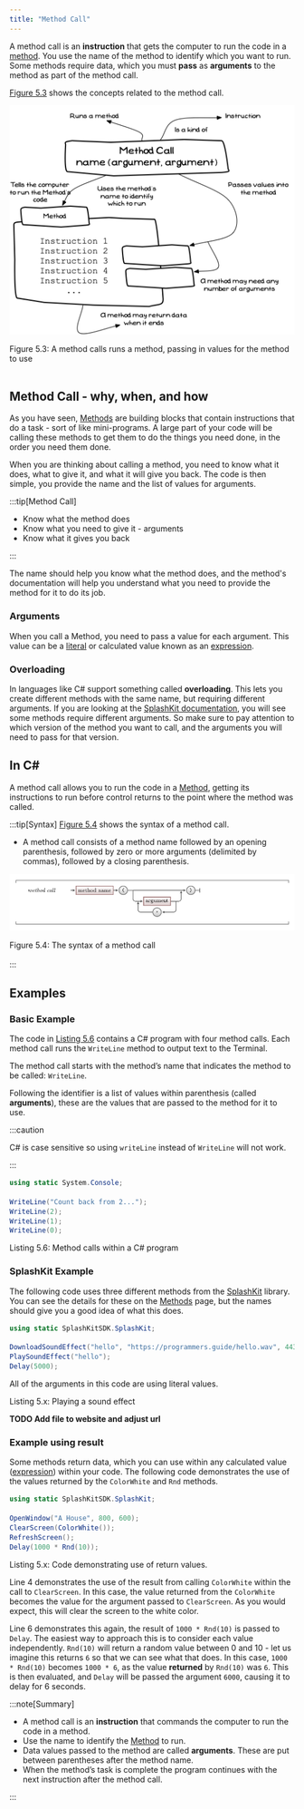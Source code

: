 ```yaml
---
title: "Method Call"
---
```


A method call is an **instruction** that gets the computer to run the code in a [method](../03-method). You use the name of the method to identify which you want to run. Some methods require data, which you must **pass** as **arguments** to the method as part of the method call.

[Figure 5.3](#FigureMethodCall) shows the concepts related to the method call.

<a id="FigureMethodCall"></a>

![Figure 5.3 A method calls runs a method, passing in values for the method to use](./images/method-call-concept.png "A method calls runs a method, passing in values for the method to use")
<div class="caption"><span class="caption-figure-nbr">Figure 5.3: </span>A method calls runs a method, passing in values for the method to use</div><br/>

## Method Call - why, when, and how

As you have seen, [Methods](../03-method) are building blocks that contain instructions that do a task - sort of like mini-programs. A large part of your code will be calling these methods to get them to do the things you need done, in the order you need them done.

When you are thinking about calling a method, you need to know what it does, what to give it, and what it will give you back. The code is then simple, you provide the name and the list of values for arguments.

:::tip[Method Call]

- Know what the method does
- Know what you need to give it - arguments
- Know what it gives you back

:::

The name should help you know what the method does, and the method's documentation will help you understand what you need to provide the method for it to do its job.

### Arguments

When you call a Method, you need to pass a value for each argument. This value can be a [literal](../06-literal) or calculated value known as an [expression](../07-expression).

### Overloading

In languages like C# support something called **overloading**. This lets you create different methods with the same name, but requiring different arguments. If you are looking at the [SplashKit documentation](https://splashkit.io), you will see some methods require different arguments. So make sure to pay attention to which version of the method you want to call, and the arguments you will need to pass for that version.

## In C#

A method call allows you to run the code in a [Method](../03-method), getting its instructions to run before control returns to the point where the method was called.

:::tip[Syntax]
[Figure 5.4](#FigureMethodCallSyntax) shows the syntax of a method call.

- A method call consists of a method name followed by an opening parenthesis, followed by zero or more arguments (delimited by commas), followed by a closing parenthesis.

<a id="FigureMethodCallSyntax"></a>

![Figure 5.4 The syntax of a method call](./images/method-call.png "The syntax of a method call")
<div class="caption"><span class="caption-figure-nbr">Figure 5.4: </span>The syntax of a method call</div><br/>
:::

## Examples

### Basic Example

The code in [Listing 5.6](#ListingMethodCalls) contains a C# program with four method calls. Each method call runs the `WriteLine` method to output text to the Terminal.

The method call starts with the method’s name that indicates the method to be called: `WriteLine`.

Following the identifier is a list of values within parenthesis (called **arguments**), these are the values that are passed to the method for it to use.

:::caution

C# is case sensitive so using `writeLine` instead of `WriteLine` will not work.

:::

<a id="ListingMethodCalls"></a>

```csharp
using static System.Console;

WriteLine("Count back from 2...");
WriteLine(2);
WriteLine(1);
WriteLine(0);
```

<div class="caption"><span class="caption-figure-nbr">Listing 5.6: </span>Method calls within a C# program</div>

### SplashKit Example

The following code uses three different methods from the [SplashKit](https://splashkit.io) library. You can see the details for these on the [Methods](../02-method) page, but the names should give you a good idea of what this does.

<a id="ListingDrawShapes"></a>

```csharp
using static SplashKitSDK.SplashKit;

DownloadSoundEffect("hello", "https://programmers.guide/hello.wav", 443);
PlaySoundEffect("hello");
Delay(5000);
```

All of the arguments in this code are using literal values.

<div class="caption"><span class="caption-figure-nbr">Listing 5.x: </span>Playing a sound effect</div>

**TODO Add file to website and adjust url**

### Example using result

Some methods return data, which you can use within any calculated value ([expression](../07-expression)) within your code. The following code demonstrates the use of the values returned by the `ColorWhite` and `Rnd` methods.

<a id="ListingReturn"></a>

```csharp
using static SplashKitSDK.SplashKit;

OpenWindow("A House", 800, 600);
ClearScreen(ColorWhite());
RefreshScreen();
Delay(1000 * Rnd(10));
```

<div class="caption"><span class="caption-figure-nbr">Listing 5.x: </span>Code demonstrating use of return values.</div>

Line 4 demonstrates the use of the result from calling `ColorWhite` within the call to `ClearScreen`. In this case, the value returned from the `ColorWhite` becomes the value for the argument passed to `ClearScreen`. As you would expect, this will clear the screen to the white color.

Line 6 demonstrates this again, the result of `1000 * Rnd(10)` is passed to `Delay`. The easiest way to approach this is to consider each value independently. `Rnd(10)` will return a random value between 0 and 10 - let us imagine this returns `6` so that we can see what that does. In this case, `1000 * Rnd(10)` becomes `1000 * 6`, as the value **returned** by `Rnd(10)` was `6`. This is then evaluated, and `Delay` will be passed the argument `6000`, causing it to delay for 6 seconds.

:::note[Summary]

- A method call is an **instruction** that commands the computer to run the code in a method.
- Use the name to identify the [Method](../02-method) to run.
- Data values passed to the method are called **arguments**. These are put between parentheses after the method name.
- When the method’s task is complete the program continues with the next instruction after the method call.

:::
